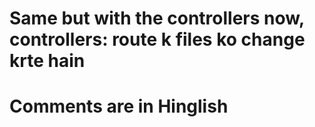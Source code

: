# Same but with the controllers now, controllers: route k files ko change krte hain
# Comments are in Hinglish
